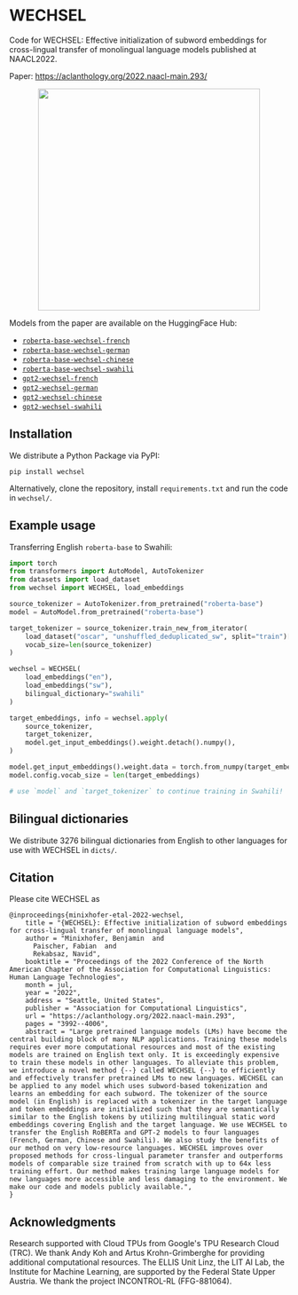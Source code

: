 # WECHSEL
Code for WECHSEL: Effective initialization of subword embeddings for cross-lingual transfer of monolingual language models published at NAACL2022.

Paper: https://aclanthology.org/2022.naacl-main.293/

<p align="center">
<img src="https://user-images.githubusercontent.com/13353204/165908328-3f3217ad-f08e-4051-8648-3e49b26f3b71.png" width="400"  />
</p>

Models from the paper are available on the HuggingFace Hub:

- [`roberta-base-wechsel-french`](https://huggingface.co/benjamin/roberta-base-wechsel-french)
- [`roberta-base-wechsel-german`](https://huggingface.co/benjamin/roberta-base-wechsel-german)
- [`roberta-base-wechsel-chinese`](https://huggingface.co/benjamin/roberta-base-wechsel-chinese)
- [`roberta-base-wechsel-swahili`](https://huggingface.co/benjamin/roberta-base-wechsel-swahili)
- [`gpt2-wechsel-french`](https://huggingface.co/benjamin/gpt2-wechsel-french)
- [`gpt2-wechsel-german`](https://huggingface.co/benjamin/gpt2-wechsel-german)
- [`gpt2-wechsel-chinese`](https://huggingface.co/benjamin/gpt2-wechsel-chinese)
- [`gpt2-wechsel-swahili`](https://huggingface.co/benjamin/gpt2-wechsel-swahili)

## Installation

We distribute a Python Package via PyPI:

```
pip install wechsel
```

Alternatively, clone the repository, install `requirements.txt` and run the code in `wechsel/`.

## Example usage

Transferring English `roberta-base` to Swahili:

```python
import torch
from transformers import AutoModel, AutoTokenizer
from datasets import load_dataset
from wechsel import WECHSEL, load_embeddings

source_tokenizer = AutoTokenizer.from_pretrained("roberta-base")
model = AutoModel.from_pretrained("roberta-base")

target_tokenizer = source_tokenizer.train_new_from_iterator(
    load_dataset("oscar", "unshuffled_deduplicated_sw", split="train")["text"],
    vocab_size=len(source_tokenizer)
)

wechsel = WECHSEL(
    load_embeddings("en"),
    load_embeddings("sw"),
    bilingual_dictionary="swahili"
)

target_embeddings, info = wechsel.apply(
    source_tokenizer,
    target_tokenizer,
    model.get_input_embeddings().weight.detach().numpy(),
)

model.get_input_embeddings().weight.data = torch.from_numpy(target_embeddings)
model.config.vocab_size = len(target_embeddings)

# use `model` and `target_tokenizer` to continue training in Swahili!
```

## Bilingual dictionaries

We distribute 3276 bilingual dictionaries from English to other languages for use with WECHSEL in `dicts/`.

## Citation

Please cite WECHSEL as

```
@inproceedings{minixhofer-etal-2022-wechsel,
    title = "{WECHSEL}: Effective initialization of subword embeddings for cross-lingual transfer of monolingual language models",
    author = "Minixhofer, Benjamin  and
      Paischer, Fabian  and
      Rekabsaz, Navid",
    booktitle = "Proceedings of the 2022 Conference of the North American Chapter of the Association for Computational Linguistics: Human Language Technologies",
    month = jul,
    year = "2022",
    address = "Seattle, United States",
    publisher = "Association for Computational Linguistics",
    url = "https://aclanthology.org/2022.naacl-main.293",
    pages = "3992--4006",
    abstract = "Large pretrained language models (LMs) have become the central building block of many NLP applications. Training these models requires ever more computational resources and most of the existing models are trained on English text only. It is exceedingly expensive to train these models in other languages. To alleviate this problem, we introduce a novel method {--} called WECHSEL {--} to efficiently and effectively transfer pretrained LMs to new languages. WECHSEL can be applied to any model which uses subword-based tokenization and learns an embedding for each subword. The tokenizer of the source model (in English) is replaced with a tokenizer in the target language and token embeddings are initialized such that they are semantically similar to the English tokens by utilizing multilingual static word embeddings covering English and the target language. We use WECHSEL to transfer the English RoBERTa and GPT-2 models to four languages (French, German, Chinese and Swahili). We also study the benefits of our method on very low-resource languages. WECHSEL improves over proposed methods for cross-lingual parameter transfer and outperforms models of comparable size trained from scratch with up to 64x less training effort. Our method makes training large language models for new languages more accessible and less damaging to the environment. We make our code and models publicly available.",
}
```

## Acknowledgments

Research supported with Cloud TPUs from Google's TPU Research Cloud (TRC). We thank Andy Koh and Artus Krohn-Grimberghe for providing additional computational resources. The ELLIS Unit Linz, the LIT AI Lab, the Institute for Machine Learning, are supported by the Federal State Upper Austria. We thank the project INCONTROL-RL (FFG-881064).
